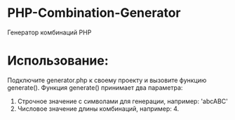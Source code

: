 # PHP-Combination-Generator
 Генератор комбинаций PHP

# Использование:
 Подключите generator.php к своему проекту и вызовите функцию generate(). Функция generate() принимает два параметра:
 1. Строчное значение с символами для генерации, например: 'abcABC'
 2. Числовое значение длины комбинаций, например: 4.